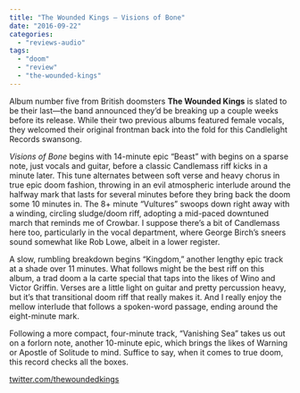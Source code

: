 ```yaml
---
title: "The Wounded Kings – Visions of Bone"
date: "2016-09-22"
categories: 
  - "reviews-audio"
tags: 
  - "doom"
  - "review"
  - "the-wounded-kings"
---
```


Album number five from British doomsters **The Wounded Kings** is slated to be their last—the band announced they’d be breaking up a couple weeks before its release. While their two previous albums featured female vocals, they welcomed their original frontman back into the fold for this Candlelight Records swansong.

_Visions of Bone_ begins with 14-minute epic “Beast” with begins on a sparse note, just vocals and guitar, before a classic Candlemass riff kicks in a minute later. This tune alternates between soft verse and heavy chorus in true epic doom fashion, throwing in an evil atmospheric interlude around the halfway mark that lasts for several minutes before they bring back the doom some 10 minutes in. The 8+ minute “Vultures” swoops down right away with a winding, circling sludge/doom riff, adopting a mid-paced downtuned march that reminds me of Crowbar. I suppose there’s a bit of Candlemass here too, particularly in the vocal department, where George Birch’s sneers sound somewhat like Rob Lowe, albeit in a lower register.

A slow, rumbling breakdown begins “Kingdom,” another lengthy epic track at a shade over 11 minutes. What follows might be the best riff on this album, a trad doom a la carte special that taps into the likes of Wino and Victor Griffin. Verses are a little light on guitar and pretty percussion heavy, but it’s that transitional doom riff that really makes it. And I really enjoy the mellow interlude that follows a spoken-word passage, ending around the eight-minute mark.

Following a more compact, four-minute track, “Vanishing Sea” takes us out on a forlorn note, another 10-minute epic, which brings the likes of Warning or Apostle of Solitude to mind. Suffice to say, when it comes to true doom, this record checks all the boxes.

[twitter.com/thewoundedkings](https://twitter.com/thewoundedkings)
